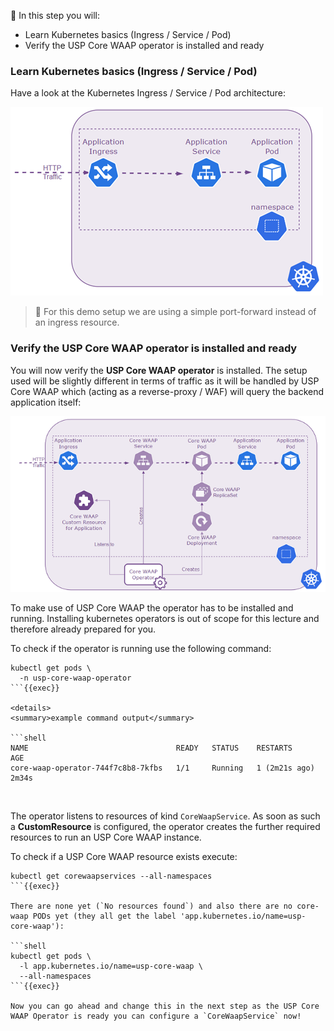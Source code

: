 &#127919; In this step you will:

* Learn Kubernetes basics (Ingress / Service / Pod)
* Verify the USP Core WAAP operator is installed and ready

### Learn Kubernetes basics (Ingress / Service / Pod)

Have a look at the Kubernetes Ingress / Service / Pod architecture:

![kubernetes ingress / svc / pod](./kubernetes_ingress_svc_pod.png)

> &#128270; For this demo setup we are using a simple port-forward instead of an ingress resource.

### Verify the USP Core WAAP operator is installed and ready

You will now verify the **USP Core WAAP operator** is installed. The setup used will be slightly different in terms of traffic as it will be handled by USP Core WAAP which (acting as a reverse-proxy / WAF) will query the backend application itself:

![USP Core WAAP setup](./kubernetes_core_waap.png)

To make use of USP Core WAAP the operator has to be installed and running. Installing kubernetes operators is out of scope for this lecture and therefore already prepared for you.

To check if the operator is running use the following command:

```shell
kubectl get pods \
  -n usp-core-waap-operator
```{{exec}}

<details>
<summary>example command output</summary>

```shell
NAME                                 READY   STATUS    RESTARTS        AGE
core-waap-operator-744f7c8b8-7kfbs   1/1     Running   1 (2m21s ago)   2m34s
```

</details>
<br />

The operator listens to resources of kind `CoreWaapService`. As soon as such a **CustomResource** is configured, the operator creates the further required resources to run an USP Core WAAP instance.

To check if a USP Core WAAP resource exists execute:

```shell
kubectl get corewaapservices --all-namespaces
```{{exec}}

There are none yet (`No resources found`) and also there are no core-waap PODs yet (they all get the label 'app.kubernetes.io/name=usp-core-waap'):

```shell
kubectl get pods \
  -l app.kubernetes.io/name=usp-core-waap \
  --all-namespaces
```{{exec}}

Now you can go ahead and change this in the next step as the USP Core WAAP Operator is ready you can configure a `CoreWaapService` now!
